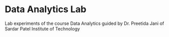 # Data Analytics Lab
Lab experiments of the course Data Analytics guided by Dr. Preetida Jani of Sardar Patel Institute of Technology
